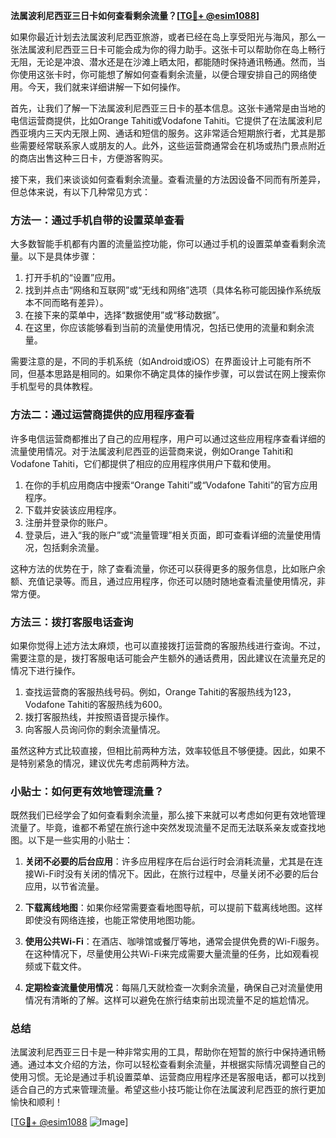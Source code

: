 **法属波利尼西亚三日卡如何查看剩余流量？[[TG💪+ @esim1088](https://t.me/s/esim1088)]**

如果你最近计划去法属波利尼西亚旅游，或者已经在岛上享受阳光与海风，那么一张法属波利尼西亚三日卡可能会成为你的得力助手。这张卡可以帮助你在岛上畅行无阻，无论是冲浪、潜水还是在沙滩上晒太阳，都能随时保持通讯畅通。然而，当你使用这张卡时，你可能想了解如何查看剩余流量，以便合理安排自己的网络使用。今天，我们就来详细讲解一下如何操作。

首先，让我们了解一下法属波利尼西亚三日卡的基本信息。这张卡通常是由当地的电信运营商提供，比如Orange Tahiti或Vodafone Tahiti。它提供了在法属波利尼西亚境内三天内无限上网、通话和短信的服务。这非常适合短期旅行者，尤其是那些需要经常联系家人或朋友的人。此外，这些运营商通常会在机场或热门景点附近的商店出售这种三日卡，方便游客购买。

接下来，我们来谈谈如何查看剩余流量。查看流量的方法因设备不同而有所差异，但总体来说，有以下几种常见方式：

### 方法一：通过手机自带的设置菜单查看

大多数智能手机都有内置的流量监控功能，你可以通过手机的设置菜单查看剩余流量。以下是具体步骤：

1. 打开手机的“设置”应用。
2. 找到并点击“网络和互联网”或“无线和网络”选项（具体名称可能因操作系统版本不同而略有差异）。
3. 在接下来的菜单中，选择“数据使用”或“移动数据”。
4. 在这里，你应该能够看到当前的流量使用情况，包括已使用的流量和剩余流量。

需要注意的是，不同的手机系统（如Android或iOS）在界面设计上可能有所不同，但基本思路是相同的。如果你不确定具体的操作步骤，可以尝试在网上搜索你手机型号的具体教程。

### 方法二：通过运营商提供的应用程序查看

许多电信运营商都推出了自己的应用程序，用户可以通过这些应用程序查看详细的流量使用情况。对于法属波利尼西亚的运营商来说，例如Orange Tahiti和Vodafone Tahiti，它们都提供了相应的应用程序供用户下载和使用。

1. 在你的手机应用商店中搜索“Orange Tahiti”或“Vodafone Tahiti”的官方应用程序。
2. 下载并安装该应用程序。
3. 注册并登录你的账户。
4. 登录后，进入“我的账户”或“流量管理”相关页面，即可查看详细的流量使用情况，包括剩余流量。

这种方法的优势在于，除了查看流量，你还可以获得更多的服务信息，比如账户余额、充值记录等。而且，通过应用程序，你还可以随时随地查看流量使用情况，非常方便。

### 方法三：拨打客服电话查询

如果你觉得上述方法太麻烦，也可以直接拨打运营商的客服热线进行查询。不过，需要注意的是，拨打客服电话可能会产生额外的通话费用，因此建议在流量充足的情况下进行操作。

1. 查找运营商的客服热线号码。例如，Orange Tahiti的客服热线为123，Vodafone Tahiti的客服热线为600。
2. 拨打客服热线，并按照语音提示操作。
3. 向客服人员询问你的剩余流量情况。

虽然这种方式比较直接，但相比前两种方法，效率较低且不够便捷。因此，如果不是特别紧急的情况，建议优先考虑前两种方法。

### 小贴士：如何更有效地管理流量？

既然我们已经学会了如何查看剩余流量，那么接下来就可以考虑如何更有效地管理流量了。毕竟，谁都不希望在旅行途中突然发现流量不足而无法联系亲友或查找地图。以下是一些实用的小贴士：

1. **关闭不必要的后台应用**：许多应用程序在后台运行时会消耗流量，尤其是在连接Wi-Fi时没有关闭的情况下。因此，在旅行过程中，尽量关闭不必要的后台应用，以节省流量。
   
2. **下载离线地图**：如果你经常需要查看地图导航，可以提前下载离线地图。这样即使没有网络连接，也能正常使用地图功能。

3. **使用公共Wi-Fi**：在酒店、咖啡馆或餐厅等地，通常会提供免费的Wi-Fi服务。在这种情况下，尽量使用公共Wi-Fi来完成需要大量流量的任务，比如观看视频或下载文件。

4. **定期检查流量使用情况**：每隔几天就检查一次剩余流量，确保自己对流量使用情况有清晰的了解。这样可以避免在旅行结束前出现流量不足的尴尬情况。

### 总结

法属波利尼西亚三日卡是一种非常实用的工具，帮助你在短暂的旅行中保持通讯畅通。通过本文介绍的方法，你可以轻松查看剩余流量，并根据实际情况调整自己的使用习惯。无论是通过手机设置菜单、运营商应用程序还是客服电话，都可以找到适合自己的方式来管理流量。希望这些小技巧能让你在法属波利尼西亚的旅行更加愉快和顺利！

[[TG💪+ @esim1088](https://t.me/s/esim1088) ![Image](https://i.postimg.cc/4NQfJmqS/Snipaste-2025-05-13-00-14-12.png)]